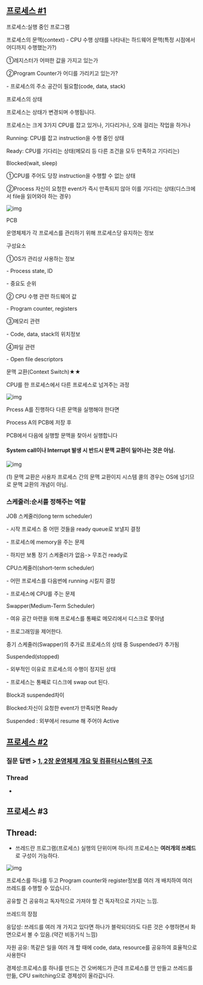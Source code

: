 ## [프로세스 #1](https://core.ewha.ac.kr/publicview/C0101020140318134023355997?vmode=f)

프로세스:실행 중인 프로그램



프로세스의 문맥(context)
\- CPU 수행 상태를 나타내는 하드웨어 문맥(특정 시점에서 어디까지 수행했는가?)

①레지스터가 어떠한 값을 가지고 있는가

②Program Counter가 어디를 가리키고 있는가?

\- 프로세스의 주소 공간이 필요함(code, data, stack)



프로세스의 상태

프로세스는 상태가 변경되며 수행됩니다.

프로세스는 크게 3가지 CPU를 잡고 있거나, 기다리거나, 오래 걸리는 작업을 하거나

Running: CPU를 잡고 instruction을 수행 중인 상태

Ready: CPU를 기다리는 상태(메모리 등 다른 조건을 모두 만족하고 기다리는)

Blocked(wait, sleep)

①CPU를 주어도 당장 instruction을 수행할 수 없는 상태

②Process 자신이 요청한 event가 즉시 만족되지 않아 이를 기다리는 상태(디스크에서 file을 읽어와야 하는 경우)

![img](https://blog.kakaocdn.net/dn/cAg4n4/btrcNj1Rj0V/FFyvwcuvI8s9ALG2v8Ga1K/img.png)



PCB 

운영체제가 각 프로세스를 관리하기 위해 프로세스당 유지하는 정보

구성요소

①OS가 관리상 사용하는 정보

\- Process state, ID

\- 중요도 순위

② CPU 수행 관련 하드웨어 값

\- Program counter, registers

③메모리 관련

\- Code, data, stack의 위치정보

④파일 관련

\- Open file descriptors



문맥 교환(Context Switch)★★

CPU를 한 프로세스에서 다른 프로세스로 넘겨주는 과정

![img](https://blog.kakaocdn.net/dn/sH3SQ/btrcOkeUfGA/e4k3kMkbvZ7Lum8bH6lH4K/img.png)

Prcess A를 진행하다 다른 문맥을 실행해야 한다면

Process A의 PCB에 저장 후

PCB에서 다음에 실행할 문맥을 찾아서 실행합니다







#### System call이나 Interrupt 발생 시 반드시 문맥 교환이 일어나는 것은 아님.

![img](https://blog.kakaocdn.net/dn/bZNoxU/btrcNLjwr08/uKW82PAcCg4Iltux2wuR20/img.png)

(1) 문맥 교환은 사용자 프로세스 간의 문맥 교환이지 시스템 콜의 경우는 OS에 넘기므로 문맥 교환의 개념이 아님.





### 스케줄러:순서를 정해주는 역할

JOB 스케줄러(long term scheduler)

\- 시작 프로세스 중 어떤 것들을 ready queue로 보낼지 결정

\- 프로세스에 memory을 주는 문제

\- 하지만 보통 장기 스케줄러가 없음-> 무조건 ready로 

CPU스케줄러(short-term scheduler)

\- 어떤 프로세스를 다음번에 running 시킬지 결정

\- 프로세스에 CPU를 주는 문제

Swapper(Medium-Term Scheduler)

\- 여유 공간 마련을 위해 프로세스를 통째로 메모리에서 디스크로 쫓아냄

\- 프로그래밍을 제어한다.





중기 스케줄러(Swapper)의 추가로 프로세스의 상태 중 Suspended가 추가됨

Suspended(stopped)

\- 외부적인 이유로 프로세스의 수행이 정지된 상태

\- 프로세스는 통째로 디스크에 swap out 된다.



Block과 suspended차이

Blocked:자신이 요청한 event가 만족되면 Ready

Suspended : 외부에서 resume 해 주어야 Active

## [프로세스 #2](https://core.ewha.ac.kr/publicview/C0101020140321141759959993?vmode=f)

### 질문 답변 > [1, 2장 운영체제 개요 및 컴퓨터시스템의 구조](운영체제/1,-2장-운영체제-개요-및-컴퓨터시스템의-구조.md)

### Thread

- 

## 프로세스 #3

## Thread:

- 쓰레드란 프로그램(프로세스) 실행의 단위이며
  하나의 프로세스는 **여러개의 쓰레드**로 구성이 가능하다.

![img](https://blog.kakaocdn.net/dn/7jZW6/btrcNmdxKiL/haolvCyfddzbLjdEaXZE8k/img.png)

프로세스를 하나를 두고 Program counter와 register정보를 여러 개 배치하여 여러 쓰레드를 수행할 수 있습니다.

공유할 건 공유하고 독자적으로 가져야 할 건 독자적으로 가지는 느낌.



쓰레드의 장점

응답성: 쓰레드를 여러 개 가지고 있다면 하나가 블락되더라도 다른 것은 수행하면서 화면으로서 볼 수 있음.(약간 비동기식 느낌)

자원 공유: 똑같은 일을 여러 개 할 때에 code, data, resource를 공유하여 효율적으로 사용한다

경제성:프로세스를 하나를 만드는 건 오버헤드가 큰데 프로세스를 안 만들고 쓰레드를 만듦, CPU switching으로 경제성이 올라갑니다.


